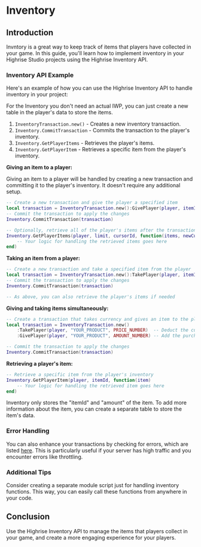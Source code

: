 # Inventory

## Introduction

Invntory is a great way to keep track of items that players have collected in your game. In this guide, you'll learn how to implement inventory in your Highrise Studio projects using the Highrise Inventory API.

### Inventory API Example

Here's an example of how you can use the Highrise Inventory API to handle inventory in your project:

<Note type="warning">
For the Inventory you don't need an actual IWP, you can just create a new table in the player's data to store the items.
</Note>

1. `InventoryTransaction.new()` - Creates a new inventory transaction.
2. `Inventory.CommitTransaction` - Commits the transaction to the player's inventory.
3. `Inventory.GetPlayerItems` - Retrieves the player's items.
4. `Inventory.GetPlayerItem` - Retrieves a specific item from the player's inventory.

**Giving an item to a player:**

Giving an item to a player will be handled by creating a new transaction and committing it to the player's inventory. It doesn't require any additional setup.

```lua
-- Create a new transaction and give the player a specified item
local transaction = InventoryTransaction.new():GivePlayer(player, itemId, amount)
-- Commit the transaction to apply the changes
Inventory.CommitTransaction(transaction)

-- Optionally, retrieve all of the player's items after the transaction is completed
Inventory.GetPlayerItems(player, limit, cursorId, function(items, newCursorId, errorCode)
    -- Your logic for handling the retrieved items goes here
end)
```

**Taking an item from a player:**

```lua
-- Create a new transaction and take a specified item from the player
local transaction = InventoryTransaction.new():TakePlayer(player, itemId, amount)
-- Commit the transaction to apply the changes
Inventory.CommitTransaction(transaction)

-- As above, you can also retrieve the player's items if needed
```

**Giving and taking items simultaneously:**

```lua
-- Create a transaction that takes currency and gives an item to the player
local transaction = InventoryTransaction.new()
    :TakePlayer(player, "YOUR_PRODUCT", PRICE_NUMBER)  -- Deduct the currency
    :GivePlayer(player, "YOUR_PRODUCT", AMOUNT_NUMBER) -- Add the purchased item

-- Commit the transaction to apply the changes
Inventory.CommitTransaction(transaction)
```

**Retrieving a player's item:**

```lua
-- Retrieve a specific item from the player's inventory
Inventory.GetPlayerItem(player, itemId, function(item)
    -- Your logic for handling the retrieved item goes here
end)
```

<Note type="warning">
Inventory only stores the "itemId" and "amount" of the item. To add more information about the item, you can create a separate table to store the item's data.
</Note>

### Error Handling
You can also enhance your transactions by checking for errors, which are listed [here](https://create.highrise.game/learn/studio-api/api/classes/InventoryError). This is particularly useful if your server has high traffic and you encounter errors like throttling.

### Additional Tips
Consider creating a separate module script just for handling inventory functions. This way, you can easily call these functions from anywhere in your code.

## Conclusion

Use the Highrise Inventory API to manage the items that players collect in your game, and create a more engaging experience for your players.